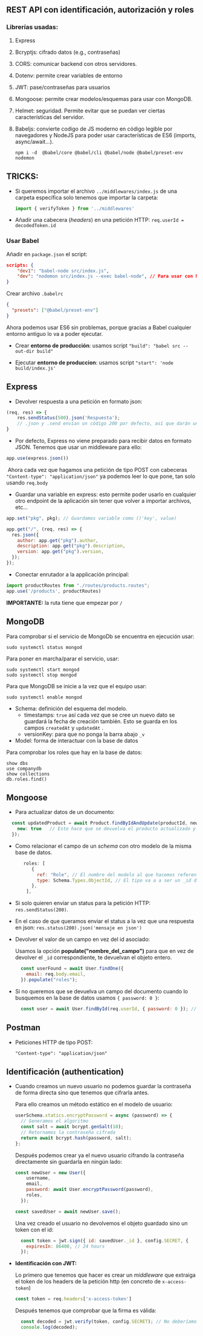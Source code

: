 ## REST API con identificación, autorización y roles

### Librerías usadas:

1. Express
2. Bcryptjs: cifrado datos (e.g., contraseñas)
3. CORS: comunicar backend con otros servidores.
4. Dotenv: permite crear variables de entorno
5. JWT: pase/contraseñas para usuarios
6. Mongoose: permite crear modelos/esquemas para usar con MongoDB.
7. Helmet: seguridad. Permite evitar que se puedan ver ciertas características del servidor.

8. Babeljs: convierte codigo de JS moderno en código legible por navegadores y NodeJS para poder usar características de ES6 (imports, async/await...). 

   ```shell
   npm i -d  @babel/core @babel/cli @babel/node @babel/preset-env nodemon
   ```

## TRICKS:

* Si queremos importar el archivo `../middlewares/index.js` de una carpeta específica solo tenemos que importar la carpeta:

  ```js
  import { verifyToken } from '../middlewares'
  ```

* Añadir una cabecera (*headers*) en una petición HTTP: `req.userId = decodedToken.id` 

### Usar Babel

Añadir en `package.json` el script:

```json
scripts: {
    "dev1": "babel-node src/index.js",
    "dev": "nodemon src/index.js --exec babel-node", // Para usar con NODEMON
}
```

Crear archivo `.babelrc`

```json
{
  "presets": ["@babel/preset-env"]
}
```

Ahora podemos usar ES6 sin problemas, porque gracias a Babel cualquier entorno antiguo lo va a poder ejecutar.

* Crear **entorno de producción**: usamos script `"build": "babel src --out-dir build"` 

* Ejecutar **entorno de produccion**: usamos script `"start": 'node build/index.js'`

## Express

* Devolver respuesta a una petición en formato json:

```js
(req, res) => {
    res.sendStatus(500).json('Respuesta');
    // .json y .send envían un código 200 por defecto, así que darán un error si lo explicitas!
}
```

* Por defecto, Express no viene preparado para recibir datos en formato JSON. Tenemos que usar un middleware para ello:

```js
app.use(express.json())
```

​	Ahora cada vez que hagamos una petición de tipo POST con cabeceras `"Content-type": "application/json"` ya podemos leer lo que pone, tan solo usando `req.body`

* Guardar una variable en  express: esto permite poder usarlo en cualquier otro endpoint de la aplicación sin tener que volver a importar archivos, etc...

```js
app.set("pkg", pkg); // Guardamos variable como ()'key', value)

app.get("/", (req, res) => {
  res.json({
    author: app.get("pkg").author,
    description: app.get("pkg").description,
    version: app.get("pkg").version,
  });
});

```

* Conectar enrutador a la applicación principal:

```js
import productRoutes from "./routes/products.routes";
app.use('/products', productRoutes)
```

**IMPORTANTE:** la ruta tiene que empezar por `/`

## MongoDB

Para comprobar si el servicio de MongoDb se encuentra en ejecución usar:

```shell
sudo systemctl status mongod
```

Para poner en marcha/parar el servicio, usar:

```shell
sudo systemctl start mongod
sudo systemctl stop mongod
```

Para que MongoDB se inicie a la vez que el equipo usar:

```shell
sudo systemctl enable mongod
```

* Schema: definición del esquema del modelo.
  * timestamps: `true` así cada vez que se cree un nuevo dato se guardará la fecha de creación también. Esto se guarda en los campos `createdAt`  y  `updatedAt` .
  * versionKey: para que no ponga la barra abajo `_v`
* Model: forma de interactuar con la base de datos

Para comprobar los roles que hay en la base de datos:

```shell
show dbs
use companydb
show collections
db.roles.find()
```



## Mongoose

* Para actualizar datos de un documento:

```js
  const updatedProduct = await Product.findByIdAndUpdate(productId, newProduct, {
    new: true   // Esto hace que se devuelva el producto actualizado y no el original!!
  });
```

* Como relacionar el campo de un *schema* con otro modelo de la misma base de datos.

  ```js
     roles: [
        {
          ref: "Role", // El nombre del modelo al que hacemos referencia
          type: Schema.Types.ObjectId, // El tipo va a a ser un _id de mongodb
        },
      ],
  
  ```

* Si solo quieren enviar un status para la petición HTTP: `res.sendStatus(200)`.

* En el caso de que queramos enviar el status a la vez que una respuesta en json: `res.status(200).json('mensaje en json')` 

* Devolver el valor de un campo en vez del id asociado:

  Usamos la opción **populate("nombre_del_campo")** para que en vez de devolver el `_id` correspondiente, te devuelvan el objeto entero.

  ```js
    const userFound = await User.findOne({
      email: req.body.email,
    }).populate("roles");
  ```

* Si no queremos que se devuelva un campo del documento cuando lo busquemos en la base de datos usamos `{ password: 0 }`:

  ```js
    const user = await User.findById(req.userId, { password: 0 }); // password: 0 para que no nos devuelva la contraseña!
  ```

  

## Postman

* Peticiones HTTP de tipo POST:

  ```
  "Content-type": "application/json"
  ```

  

## Identificación (authentication)

* Cuando creamos un nuevo usuario no podemos guardar la contraseña de forma directa sino que tenemos que cifrarla antes.

  Para ello creamos un método estático en el modelo de usuario: 

  ```js
  userSchema.statics.encryptPassword = async (password) => {
    // Generamos el algoritmo
    const salt = await bcrypt.genSalt(10);
    // Retornamos la contraseña cifrada
    return await bcrypt.hash(password, salt);
  };
  ```

  Después podemos crear ya el nuevo usuario cifrando la contraseña directamente sin guardarla en ningún lado:

  ```js
  const newUser = new User({
      username,
      email,
      password: await User.encryptPassword(password),
      roles,
    });
  
  const savedUser = await newUser.save();
  ```

  Una vez creado el usuario no devolvemos el objeto guardado sino un token con el id:

  ```js
    const token = jwt.sign({ id: savedUser._id }, config.SECRET, {
      expiresIn: 86400, // 24 hours
    });
  ```

  

* **Identificación con JWT:** 

  Lo primero que tenemos que hacer es crear un *middleware* que extraiga el token de los headers de la petición http (en concreto de `x-access-token`) 

   ```js
  const token = req.headers['x-access-token']
   ```

  

  Después tenemos que comprobar que la firma es válida:

  ```js
    const decoded = jwt.verify(token, config.SECRET); // No deberíamos usar aquí un await?????
    console.log(decoded);
  ```

  